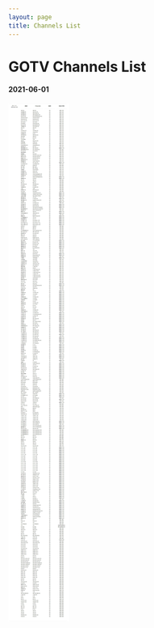 ```yaml
---
layout: page
title: Channels List
---
```

# GOTV Channels List

#### 2021-06-01

![Channels-list](assets/img/channel-list.jpg)
